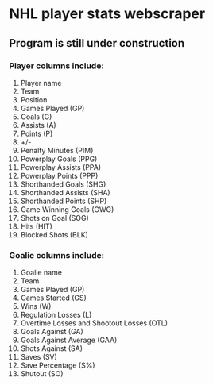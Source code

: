 # NHL player stats webscraper

## Program is still under construction

### Player columns include:
1. Player name
1. Team
1. Position
1. Games Played (GP)
1. Goals (G)
1. Assists (A)
1. Points (P)
1. +/-
1. Penalty Minutes (PIM)
1. Powerplay Goals (PPG)
1. Powerplay Assists (PPA)
1. Powerplay Points (PPP)
1. Shorthanded Goals (SHG)
1. Shorthanded Assists (SHA)
1. Shorthanded Points (SHP)
1. Game Winning Goals (GWG)
1. Shots on Goal (SOG)
1. Hits (HIT)
1. Blocked Shots (BLK)

### Goalie columns include:
1. Goalie name
1. Team
1. Games Played (GP)
1. Games Started (GS)
1. Wins (W)
1. Regulation Losses (L)
1. Overtime Losses and Shootout Losses (OTL)
1. Goals Against (GA)
1. Goals Against Average (GAA)
1. Shots Against (SA)
1. Saves (SV)
1. Save Percentage (S%)
1. Shutout (SO)